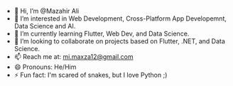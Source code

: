 - 👋 Hi, I’m @Mazahir Ali
- 👀 I’m interested in Web Development, Cross-Platform App Developemnt, Data Science and AI.
- 🌱 I’m currently learning Flutter, Web Dev, and Data Science.
- 💞️ I’m looking to collaborate on projects based on Flutter, .NET, and Data Science.
- 📫 Reach me at: mi.maxza12@gmail.com
- 😄 Pronouns: He/Him
- ⚡ Fun fact: I'm scared of snakes, but I love Python ;)

<!---
MazahirA/MazahirA is a ✨ special ✨ repository because its `README.md` (this file) appears on your GitHub profile.
You can click the Preview link to take a look at your changes.
--->
